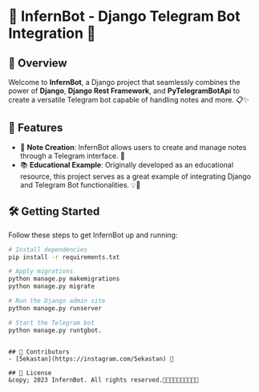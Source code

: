 # 🤖 InfernBot - Django Telegram Bot Integration 🚀
    
## 🌟 Overview 
Welcome to **InfernBot**, a Django project that seamlessly combines the power of **Django**, **Django Rest Framework**, and **PyTelegramBotApi** to create a versatile Telegram bot capable of handling notes and more. 📋✨  

## 🎉 Features
- 📒 **Note Creation**: InfernBot allows users to create and manage notes through a Telegram interface. 📝 
- 📚 **Educational Example**: Originally developed as an educational resource, this project serves as a great example of integrating Django and Telegram Bot functionalities. 💡🔧
 
## 🛠️ Getting Started
Follow these steps to get InfernBot up and running:

```bash
# Install dependencies
pip install -r requirements.txt
```

```bash
# Apply migrations
python manage.py makemigrations
python manage.py migrate
```

```bash
# Run the Django admin site
python manage.py runserver
```

```bash
# Start the Telegram bot
python manage.py runtgbot.
```
```

## 📢 Contributors
- [5ekastan](https://instagram.com/5ekastan) 🌟

## 📅 License
&copy; 2023 InfernBot. All rights reserved.🚀🚀🌟🚀🌟🚀🌟🌟🚀🌟
